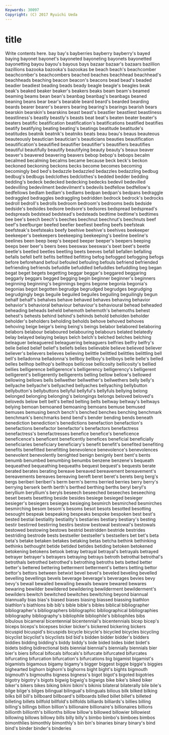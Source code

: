 ```yaml
---
Keywords: 30097 
Copyright: (C) 2017 Ryuichi Ueda
---
```


# title

Write contents here.
bay bay's bayberries bayberry
bayberry's bayed baying bayonet bayonet's bayoneted bayoneting bayonets bayonetted bayonetting
bayou bayou's bayous bays bazaar bazaar's bazaars bazillion bazillions bazooka
bazooka's bazookas be beach beach's beachcomber beachcomber's beachcombers beached beaches
beachhead beachhead's beachheads beaching beacon beacon's beacons bead bead's beaded
beadier beadiest beading beads beady beagle beagle's beagles beak beak's
beaked beaker beaker's beakers beaks beam beam's beamed beaming beams
bean bean's beanbag beanbag's beanbags beaned beaning beans bear bear's
bearable beard beard's bearded bearding beards bearer bearer's bearers bearing
bearing's bearings bearish bears bearskin bearskin's bearskins beast beast's beastlier
beastliest beastliness beastliness's beastly beastly's beasts beat beat's beaten beater
beater's beaters beatific beatification beatification's beatifications beatified beatifies beatify beatifying
beating beating's beatings beatitude beatitude's beatitudes beatnik beatnik's beatniks beats
beau beau's beaus beauteous beauteously beautician beautician's beauticians beauties beautification
beautification's beautified beautifier beautifier's beautifiers beautifies beautiful beautifully beautify beautifying
beauty beauty's beaux beaver beaver's beavered beavering beavers bebop bebop's
bebops becalm becalmed becalming becalms became because beck beck's beckon
beckoned beckoning beckons becks become becomes becoming becomingly bed bed's
bedazzle bedazzled bedazzles bedazzling bedbug bedbug's bedbugs bedclothes bedclothes's bedded
bedder bedding bedding's bedeck bedecked bedecking bedecks bedevil bedevilled bedevilling
bedevilment bedevilment's bedevils bedfellow bedfellow's bedfellows bedlam bedlam's bedlams bedpan
bedpan's bedpans bedraggle bedraggled bedraggles bedraggling bedridden bedrock bedrock's bedrocks
bedroll bedroll's bedrolls bedroom bedroom's bedrooms beds bedside bedside's bedsides
bedsore bedsore's bedsores bedspread bedspread's bedspreads bedstead bedstead's bedsteads bedtime
bedtime's bedtimes bee bee's beech beech's beeches beechnut beechnut's beechnuts
beef beef's beefburger beefed beefier beefiest beefing beefs beefsteak beefsteak's
beefsteaks beefy beehive beehive's beehives beekeeper beekeeper's beekeepers beekeeping beekeeping's
beeline beeline's beelines been beep beep's beeped beeper beeper's beepers
beeping beeps beer beer's beers bees beeswax beeswax's beet beet's
beetle beetle's beetled beetles beetling beets beeves befall befallen befalling
befalls befell befit befits befitted befitting befog befogged befogging befogs
before beforehand befoul befouled befouling befouls befriend befriended befriending befriends
befuddle befuddled befuddles befuddling beg began begat beget begets begetting
beggar beggar's beggared beggaring beggarly beggars begged begging begin beginner
beginner's beginners beginning beginning's beginnings begins begone begonia begonia's begonias
begot begotten begrudge begrudged begrudges begrudging begrudgingly begs beguile beguiled
beguiles beguiling beguilingly begun behalf behalf's behalves behave behaved behaves
behaving behavior behavior's behavioral behaviour behaviour's behavioural behead beheaded beheading
beheads beheld behemoth behemoth's behemoths behest behest's behests behind behind's
behinds behold beholden beholder beholder's beholders beholding beholds behove behoved
behoves behoving beige beige's being being's beings belabor belabored belaboring
belabors belabour belaboured belabouring belabours belated belatedly belay belayed belaying
belays belch belch's belched belches belching beleaguer beleaguered beleaguering beleaguers
belfries belfry belfry's belie belied belief belief's beliefs belies believable
believe believed believer believer's believers believes believing belittle belittled belittles
belittling bell bell's belladonna belladonna's bellboy bellboy's bellboys belle belle's
belled belles bellhop bellhop's bellhops bellicose bellicosity bellicosity's bellied bellies
belligerence belligerence's belligerency belligerency's belligerent belligerent's belligerently belligerents belling bellow
bellow's bellowed bellowing bellows bells bellwether bellwether's bellwethers belly belly's
bellyache bellyache's bellyached bellyaches bellyaching bellybutton bellybutton's bellybuttons bellyful bellyful's
bellyfuls bellying belong belonged belonging belonging's belongings belongs beloved beloved's
beloveds below belt belt's belted belting belts beltway beltway's beltways
belying bemoan bemoaned bemoaning bemoans bemuse bemused bemuses bemusing bench
bench's benched benches benching benchmark benchmark's benchmarks bend bend's bender
bending bends beneath benediction benediction's benedictions benefaction benefaction's benefactions benefactor
benefactor's benefactors benefactress benefactress's benefactresses benefice benefice's beneficence beneficence's beneficent
beneficently benefices beneficial beneficially beneficiaries beneficiary beneficiary's benefit benefit's benefited
benefiting benefits benefitted benefitting benevolence benevolence's benevolences benevolent benevolently benighted
benign benignly bent bent's bents benumb benumbed benumbing benumbs benzene
benzene's bequeath bequeathed bequeathing bequeaths bequest bequest's bequests berate berated
berates berating bereave bereaved bereavement bereavement's bereavements bereaves bereaving bereft
beret beret's berets berg berg's bergs beriberi beriberi's berm berm's
berms berried berries berry berry's berrying berserk berth berth's berthed
berthing berths beryl beryl's beryllium beryllium's beryls beseech beseeched beseeches
beseeching beset besets besetting beside besides besiege besieged besieger besieger's
besiegers besieges besieging besmirch besmirched besmirches besmirching besom besom's besoms
besot besots besotted besotting besought bespeak bespeaking bespeaks bespoke bespoken
best best's bested bestial bestiality bestiality's bestiaries bestiary bestiary's besting
bestir bestirred bestirring bestirs bestow bestowal bestowal's bestowals bestowed bestowing
bestows bestrid bestridden bestride bestrides bestriding bestrode bests bestseller bestseller's
bestsellers bet bet's beta beta's betake betaken betakes betaking betas
betcha bethink bethinking bethinks bethought betide betided betides betiding betoken
betokened betokening betokens betook betray betrayal betrayal's betrayals betrayed betrayer
betrayer's betrayers betraying betrays betroth betrothal betrothal's betrothals betrothed betrothed's
betrothing betroths bets betted better better's bettered bettering betterment betterment's
betters betting bettor bettor's bettors between betwixt bevel bevel's beveled
beveling bevelled bevelling bevellings bevels beverage beverage's beverages bevies bevy
bevy's bewail bewailed bewailing bewails beware bewared bewares bewaring bewilder
bewildered bewildering bewilderment bewilderment's bewilders bewitch bewitched bewitches bewitching beyond
biannual biannually bias bias's biased biases biasing biassed biassing biathlon
biathlon's biathlons bib bib's bible bible's bibles biblical bibliographer bibliographer's
bibliographers bibliographic bibliographical bibliographies bibliography bibliography's bibliophile bibliophile's bibliophiles bibs
bibulous bicameral bicentennial bicentennial's bicentennials bicep bicep's biceps biceps's bicepses
bicker bicker's bickered bickering bickers bicuspid bicuspid's bicuspids bicycle bicycle's
bicycled bicycles bicycling bicyclist bicyclist's bicyclists bid bid's bidden bidder
bidder's bidders biddies bidding bidding's biddy biddy's bide bided bides
bidet bidet's bidets biding bidirectional bids biennial biennial's biennially biennials
bier bier's biers bifocal bifocals bifocals's bifurcate bifurcated bifurcates bifurcating
bifurcation bifurcation's bifurcations big bigamist bigamist's bigamists bigamous bigamy bigamy's
bigger biggest biggie biggie's biggies bighearted bighorn bighorn's bighorns bight
bight's bights bigmouth bigmouth's bigmouths bigness bigness's bigot bigot's bigoted
bigotries bigotry bigotry's bigots bigwig bigwig's bigwigs bike bike's biked
biker biker's bikers bikes biking bikini bikini's bikinis bilateral bilaterally
bile bile's bilge bilge's bilges bilingual bilingual's bilinguals bilious bilk
bilked bilking bilks bill bill's billboard billboard's billboards billed billet
billet's billeted billeting billets billfold billfold's billfolds billiards billiards's billies
billing billing's billings billion billion's billionaire billionaire's billionaires billions billionth
billionth's billionths billow billow's billowed billowier billowiest billowing billows billowy
bills billy billy's bimbo bimbo's bimboes bimbos bimonthlies bimonthly bimonthly's
bin bin's binaries binary binary's bind bind's binder binder's binderies
